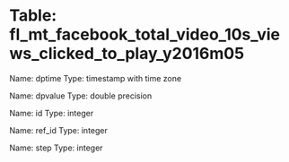 Table: fl_mt_facebook_total_video_10s_views_clicked_to_play_y2016m05
====================================================================

Name: dptime
Type: timestamp with time zone

Name: dpvalue
Type: double precision

Name: id
Type: integer

Name: ref_id
Type: integer

Name: step
Type: integer

